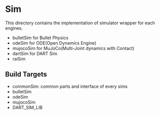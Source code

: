 # Sim

This directory contains the implementation of simulator wrapper for each engines.

- bulletSim for Bullet Physics 
- odeSim for ODE(Open Dynamics Engine)
- mujocoSim for MuJoCo(Multi-Joint dynamics with Contact) 
- dartSim for DART Sim 
- raiSim 

## Build Targets 

- commonSim: common parts and interface of every sims 
- bulletSim
- odeSim
- mujocoSim
- DART_SIM_LIB 
